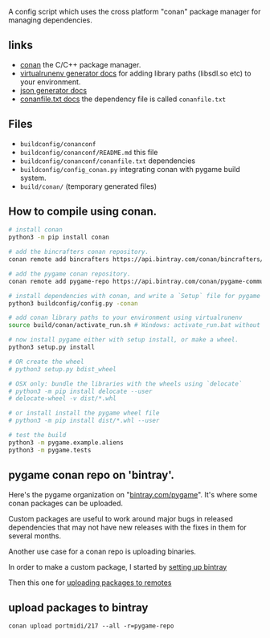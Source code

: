 A config script which uses the cross platform "conan" package manager for managing dependencies.

## links

- [conan](https://conan.io/) the C/C++ package manager.
- [virtualrunenv generator docs](https://docs.conan.io/en/latest/mastering/virtualenv.html#virtualrunenv-generator) for adding library paths (libsdl.so etc) to your environment.
- [json generator docs](https://docs.conan.io/en/latest/reference/generators/json.html)
- [conanfile.txt docs](https://docs.conan.io/en/latest/reference/conanfile_txt.html) the dependency file is called `conanfile.txt`
## Files

- `buildconfig/conanconf`
- `buildconfig/conanconf/README.md` this file
- `buildconfig/conanconf/conanfile.txt` dependencies
- `buildconfig/config_conan.py` integrating conan with pygame build system.
- `build/conan/` (temporary generated files)


## How to compile using conan.

```bash
# install conan
python3 -m pip install conan

# add the bincrafters conan repository.
conan remote add bincrafters https://api.bintray.com/conan/bincrafters/public-conan

# add the pygame conan repository.
conan remote add pygame-repo https://api.bintray.com/conan/pygame-community/pygame-ce

# install dependencies with conan, and write a `Setup` file for pygame to build with.
python3 buildconfig/config.py -conan

# add conan library paths to your environment using virtualrunenv
source build/conan/activate_run.sh # Windows: activate_run.bat without the source

# now install pygame either with setup install, or make a wheel.
python3 setup.py install

# OR create the wheel
# python3 setup.py bdist_wheel

# OSX only: bundle the libraries with the wheels using `delocate`
# python3 -m pip install delocate --user
# delocate-wheel -v dist/*.whl

# or install install the pygame wheel file
# python3 -m pip install dist/*.whl --user

# test the build
python3 -m pygame.example.aliens
python3 -m pygame.tests
```


## pygame conan repo on 'bintray'.

Here's the pygame organization on "[bintray.com/pygame](https://bintray.com/pygame)". It's where some conan packages can be uploaded.

Custom packages are useful to work around major bugs in released dependencies that may not have new releases with the fixes in them for several months.

Another use case for a conan repo is uploading binaries.

In order to make a custom package, I started by [setting up bintray](https://docs.conan.io/en/latest/uploading_packages/using_bintray.html)

Then this one for [uploading packages to remotes](https://docs.conan.io/en/latest/uploading_packages/uploading_to_remotes.html)



## upload packages to bintray

```
conan upload portmidi/217 --all -r=pygame-repo
```

